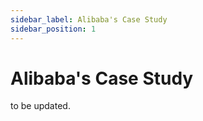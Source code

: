 ```yaml
---
sidebar_label: Alibaba's Case Study
sidebar_position: 1
---
```


# Alibaba's Case Study
to be updated.